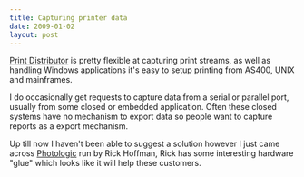 ```yaml
---
title: Capturing printer data
date: 2009-01-02
layout: post
---
```


[Print Distributor](http://www.printdistributor.com) is pretty flexible at capturing print streams, as well as handling Windows applications it's easy to setup printing from AS400, UNIX and mainframes.

I do occasionally get requests to capture data from a serial or parallel port, usually from some closed or embedded application. Often these closed systems have no mechanism to export data so people want to capture reports as a export mechanism.

Up till now I haven't been able to suggest a solution however I just came across [Photologic](http://www.photologic.ca/) run by Rick Hoffman, Rick has some interesting hardware "glue" which looks like it will help these customers.